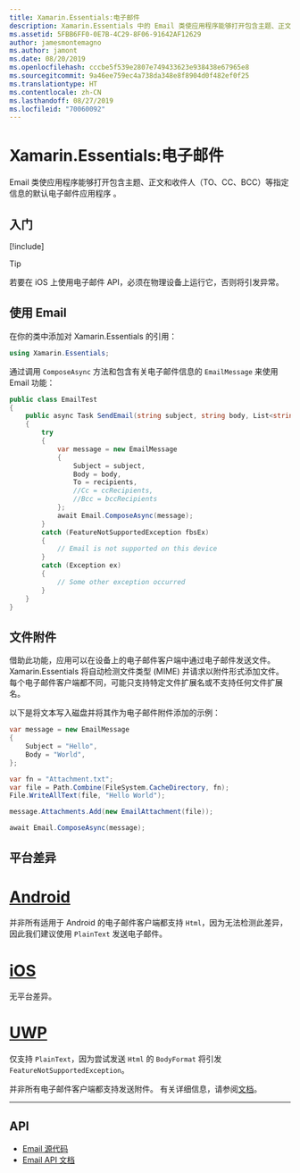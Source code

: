 ```yaml
---
title: Xamarin.Essentials:电子邮件
description: Xamarin.Essentials 中的 Email 类使应用程序能够打开包含主题、正文和收件人（TO、CC、BCC）等指定信息的默认电子邮件应用程序。
ms.assetid: 5FBB6FF0-0E7B-4C29-8F06-91642AF12629
author: jamesmontemagno
ms.author: jamont
ms.date: 08/20/2019
ms.openlocfilehash: cccbe5f539e2807e749433623e938438e67965e8
ms.sourcegitcommit: 9a46ee759ec4a738da348e8f8904d0f482ef0f25
ms.translationtype: HT
ms.contentlocale: zh-CN
ms.lasthandoff: 08/27/2019
ms.locfileid: "70060092"
---
```

# <a name="xamarinessentials-email"></a>Xamarin.Essentials:电子邮件

Email 类使应用程序能够打开包含主题、正文和收件人（TO、CC、BCC）等指定信息的默认电子邮件应用程序  。

## <a name="get-started"></a>入门

[!include[](~/essentials/includes/get-started.md)]

> [!TIP]
> 若要在 iOS 上使用电子邮件 API，必须在物理设备上运行它，否则将引发异常。

## <a name="using-email"></a>使用 Email

在你的类中添加对 Xamarin.Essentials 的引用：

```csharp
using Xamarin.Essentials;
```

通过调用 `ComposeAsync` 方法和包含有关电子邮件信息的 `EmailMessage` 来使用 Email 功能：

```csharp
public class EmailTest
{
    public async Task SendEmail(string subject, string body, List<string> recipients)
    {
        try
        {
            var message = new EmailMessage
            {
                Subject = subject,
                Body = body,
                To = recipients,
                //Cc = ccRecipients,
                //Bcc = bccRecipients
            };
            await Email.ComposeAsync(message);
        }
        catch (FeatureNotSupportedException fbsEx)
        {
            // Email is not supported on this device
        }
        catch (Exception ex)
        {
            // Some other exception occurred
        }
    }
}
```

## <a name="file-attachments"></a>文件附件

借助此功能，应用可以在设备上的电子邮件客户端中通过电子邮件发送文件。 Xamarin.Essentials 将自动检测文件类型 (MIME) 并请求以附件形式添加文件。 每个电子邮件客户端都不同，可能只支持特定文件扩展名或不支持任何文件扩展名。

以下是将文本写入磁盘并将其作为电子邮件附件添加的示例：

```csharp
var message = new EmailMessage
{
    Subject = "Hello",
    Body = "World",
};

var fn = "Attachment.txt";
var file = Path.Combine(FileSystem.CacheDirectory, fn);
File.WriteAllText(file, "Hello World");

message.Attachments.Add(new EmailAttachment(file));

await Email.ComposeAsync(message);
```

## <a name="platform-differences"></a>平台差异

# <a name="androidtabandroid"></a>[Android](#tab/android)

并非所有适用于 Android 的电子邮件客户端都支持 `Html`，因为无法检测此差异，因此我们建议使用 `PlainText` 发送电子邮件。

# <a name="iostabios"></a>[iOS](#tab/ios)

无平台差异。

# <a name="uwptabuwp"></a>[UWP](#tab/uwp)

仅支持 `PlainText`，因为尝试发送 `Html` 的 `BodyFormat` 将引发 `FeatureNotSupportedException`。

并非所有电子邮件客户端都支持发送附件。 有关详细信息，请参阅[文档](https://docs.microsoft.com/windows/uwp/contacts-and-calendar/sending-email)。

-----

## <a name="api"></a>API

- [Email 源代码](https://github.com/xamarin/Essentials/tree/master/Xamarin.Essentials/Email)
- [Email API 文档](xref:Xamarin.Essentials.Email)
